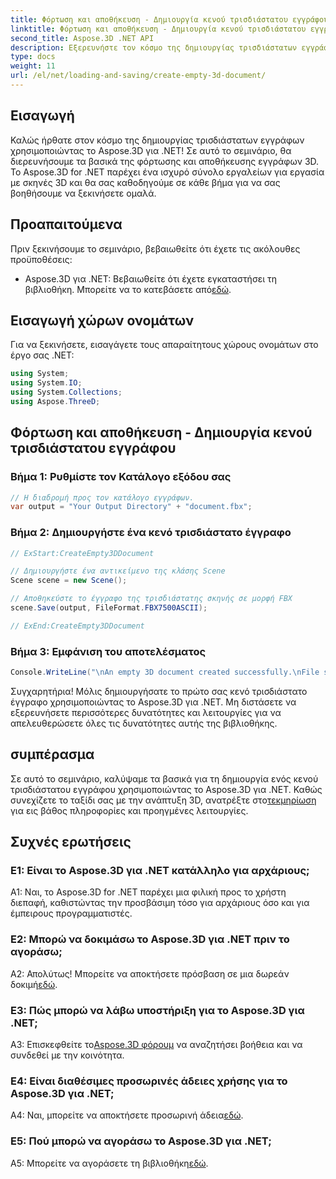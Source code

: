 ```yaml
---
title: Φόρτωση και αποθήκευση - Δημιουργία κενού τρισδιάστατου εγγράφου
linktitle: Φόρτωση και αποθήκευση - Δημιουργία κενού τρισδιάστατου εγγράφου
second_title: Aspose.3D .NET API
description: Εξερευνήστε τον κόσμο της δημιουργίας τρισδιάστατων εγγράφων με το Aspose.3D για .NET. Δημιουργήστε, επεξεργαστείτε και αποθηκεύστε εκπληκτικές σκηνές 3D χωρίς κόπο.
type: docs
weight: 11
url: /el/net/loading-and-saving/create-empty-3d-document/
---
```

## Εισαγωγή

Καλώς ήρθατε στον κόσμο της δημιουργίας τρισδιάστατων εγγράφων χρησιμοποιώντας το Aspose.3D για .NET! Σε αυτό το σεμινάριο, θα διερευνήσουμε τα βασικά της φόρτωσης και αποθήκευσης εγγράφων 3D. Το Aspose.3D for .NET παρέχει ένα ισχυρό σύνολο εργαλείων για εργασία με σκηνές 3D και θα σας καθοδηγούμε σε κάθε βήμα για να σας βοηθήσουμε να ξεκινήσετε ομαλά.

## Προαπαιτούμενα

Πριν ξεκινήσουμε το σεμινάριο, βεβαιωθείτε ότι έχετε τις ακόλουθες προϋποθέσεις:

-  Aspose.3D για .NET: Βεβαιωθείτε ότι έχετε εγκαταστήσει τη βιβλιοθήκη. Μπορείτε να το κατεβάσετε από[εδώ](https://releases.aspose.com/3d/net/).

## Εισαγωγή χώρων ονομάτων

Για να ξεκινήσετε, εισαγάγετε τους απαραίτητους χώρους ονομάτων στο έργο σας .NET:

```csharp
using System;
using System.IO;
using System.Collections;
using Aspose.ThreeD;
```

## Φόρτωση και αποθήκευση - Δημιουργία κενού τρισδιάστατου εγγράφου

### Βήμα 1: Ρυθμίστε τον Κατάλογο εξόδου σας

```csharp
// Η διαδρομή προς τον κατάλογο εγγράφων.
var output = "Your Output Directory" + "document.fbx";
```

### Βήμα 2: Δημιουργήστε ένα κενό τρισδιάστατο έγγραφο

```csharp
// ExStart:CreateEmpty3DDocument

// Δημιουργήστε ένα αντικείμενο της κλάσης Scene
Scene scene = new Scene();

// Αποθηκεύστε το έγγραφο της τρισδιάστατης σκηνής σε μορφή FBX
scene.Save(output, FileFormat.FBX7500ASCII);

// ExEnd:CreateEmpty3DDocument
```

### Βήμα 3: Εμφάνιση του αποτελέσματος

```csharp
Console.WriteLine("\nAn empty 3D document created successfully.\nFile saved at " + output);
```

Συγχαρητήρια! Μόλις δημιουργήσατε το πρώτο σας κενό τρισδιάστατο έγγραφο χρησιμοποιώντας το Aspose.3D για .NET. Μη διστάσετε να εξερευνήσετε περισσότερες δυνατότητες και λειτουργίες για να απελευθερώσετε όλες τις δυνατότητες αυτής της βιβλιοθήκης.

## συμπέρασμα

 Σε αυτό το σεμινάριο, καλύψαμε τα βασικά για τη δημιουργία ενός κενού τρισδιάστατου εγγράφου χρησιμοποιώντας το Aspose.3D για .NET. Καθώς συνεχίζετε το ταξίδι σας με την ανάπτυξη 3D, ανατρέξτε στο[τεκμηρίωση](https://reference.aspose.com/3d/net/) για εις βάθος πληροφορίες και προηγμένες λειτουργίες.

## Συχνές ερωτήσεις

### Ε1: Είναι το Aspose.3D για .NET κατάλληλο για αρχάριους;

A1: Ναι, το Aspose.3D for .NET παρέχει μια φιλική προς το χρήστη διεπαφή, καθιστώντας την προσβάσιμη τόσο για αρχάριους όσο και για έμπειρους προγραμματιστές.

### Ε2: Μπορώ να δοκιμάσω το Aspose.3D για .NET πριν το αγοράσω;

 Α2: Απολύτως! Μπορείτε να αποκτήσετε πρόσβαση σε μια δωρεάν δοκιμή[εδώ](https://releases.aspose.com/).

### Ε3: Πώς μπορώ να λάβω υποστήριξη για το Aspose.3D για .NET;

 A3: Επισκεφθείτε το[Aspose.3D φόρουμ](https://forum.aspose.com/c/3d/18) να αναζητήσει βοήθεια και να συνδεθεί με την κοινότητα.

### Ε4: Είναι διαθέσιμες προσωρινές άδειες χρήσης για το Aspose.3D για .NET;

 A4: Ναι, μπορείτε να αποκτήσετε προσωρινή άδεια[εδώ](https://purchase.aspose.com/temporary-license/).

### Ε5: Πού μπορώ να αγοράσω το Aspose.3D για .NET;

 A5: Μπορείτε να αγοράσετε τη βιβλιοθήκη[εδώ](https://purchase.aspose.com/buy).